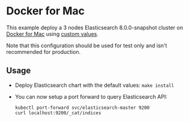 # Docker for Mac

This example deploy a 3 nodes Elasticsearch 8.0.0-snapshot cluster on [Docker for Mac][]
using [custom values][].

Note that this configuration should be used for test only and isn't recommended
for production.


## Usage

* Deploy Elasticsearch chart with the default values: `make install`

* You can now setup a port forward to query Elasticsearch API:

  ```
  kubectl port-forward svc/elasticsearch-master 9200
  curl localhost:9200/_cat/indices
  ```


[custom values]: https://github.com/elastic/helm-charts/tree/master/elasticsearch/examples/docker-for-mac/values.yaml
[docker for mac]: https://docs.docker.com/docker-for-mac/kubernetes/
